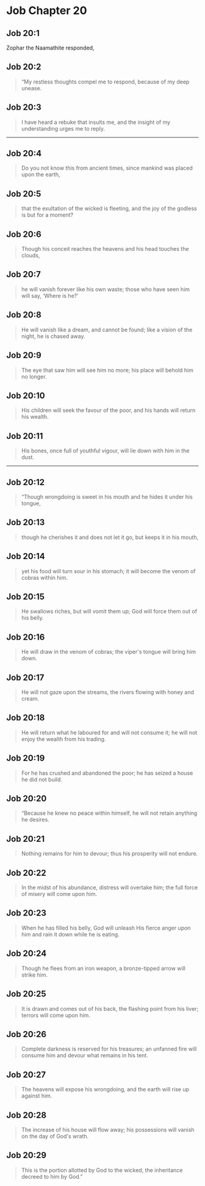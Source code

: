 # Job Chapter 20

## Job 20:1

Zophar the Naamathite responded,

## Job 20:2

> “My restless thoughts compel me to respond,
> because of my deep unease.

## Job 20:3

> I have heard a rebuke that insults me,
> and the insight of my understanding urges me to reply.

---

## Job 20:4

> Do you not know this from ancient times,
> since mankind was placed upon the earth,

## Job 20:5

> that the exultation of the wicked is fleeting,
> and the joy of the godless is but for a moment?

## Job 20:6

> Though his conceit reaches the heavens
> and his head touches the clouds,

## Job 20:7

> he will vanish forever like his own waste;
> those who have seen him will say, ‘Where is he?’

## Job 20:8

> He will vanish like a dream, and cannot be found;
> like a vision of the night, he is chased away.

## Job 20:9

> The eye that saw him will see him no more;
> his place will behold him no longer.

## Job 20:10

> His children will seek the favour of the poor,
> and his hands will return his wealth.

## Job 20:11

> His bones, once full of youthful vigour,
> will lie down with him in the dust.

---

## Job 20:12

> “Though wrongdoing is sweet in his mouth
> and he hides it under his tongue,

## Job 20:13

> though he cherishes it and does not let it go,
> but keeps it in his mouth,

## Job 20:14

> yet his food will turn sour in his stomach;
> it will become the venom of cobras within him.

## Job 20:15

> He swallows riches,
> but will vomit them up;
> God will force them out of his belly.

## Job 20:16

> He will draw in the venom of cobras;
> the viper's tongue will bring him down.

## Job 20:17

> He will not gaze upon the streams,
> the rivers flowing with honey and cream.

## Job 20:18

> He will return what he laboured for and will not consume it;
> he will not enjoy the wealth from his trading.

## Job 20:19

> For he has crushed and abandoned the poor;
> he has seized a house he did not build.

## Job 20:20

> “Because he knew no peace within himself,
> he will not retain anything he desires.

## Job 20:21

> Nothing remains for him to devour;
> thus his prosperity will not endure.

## Job 20:22

> In the midst of his abundance, distress will overtake him;
> the full force of misery will come upon him.

## Job 20:23

> When he has filled his belly, God will unleash His fierce anger upon him
> and rain it down while he is eating.

## Job 20:24

> Though he flees from an iron weapon,
> a bronze-tipped arrow will strike him.

## Job 20:25

> It is drawn and comes out of his back,
> the flashing point from his liver;
> terrors will come upon him.

## Job 20:26

> Complete darkness is reserved for his treasures;
> an unfanned fire will consume him
> and devour what remains in his tent.

## Job 20:27

> The heavens will expose his wrongdoing,
> and the earth will rise up against him.

## Job 20:28

> The increase of his house will flow away;
> his possessions will vanish on the day of God's wrath.

## Job 20:29

> This is the portion allotted by God to the wicked,
> the inheritance decreed to him by God.”
